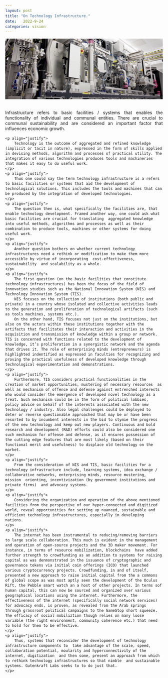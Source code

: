 ```yaml
---
layout: post
title: "On Technology Infrastructure."
date:   2022-9-24
categories: vision
---
```


<section>
	<img id ="responsive-img" src="/img/semicductor_assembly_line_pix9.PNG" alt="Robotic arm and assembly line image">
</section><br>

<section class="container">
    <p align="justify">
        Infrastructure refers to basic facilities / systems that enables the functionality of individual and communal entities. There are crucial to communal sustainability and are considered an important factor that influences economic growth.
    </p>

    <p align="justify"> 
        Technology is the outcome of aggregated and refined knowledge (implicit or tacit in nature), expressed in the form of skills applied in devising methods, algorithm and processes of practical utility. The integration of various technologies produces tools and machineries that makes it easy to do useful work.
    </p>
    <p align="justify"> 
        Thus one could say the term technology infrastructure is a refers to basic facilities or systems that aid the development of technological solutions. This includes the tools and machines that can be produced by the integration of developed technologies.
    </p>
    <p align="justify"> 
        The question then is, what specifically the facilities are, that enable technology development. Framed another way, one could ask what basic facilities are crucial for translating  aggregated knowledge into useful methods, algorithms and processes as well as their combination to produce tools, machines or other systems for doing useful work.
    </p>
    <p align="justify"> 
        Another question bothers on whether current technology infrastructures need a rethink or modification to make them more accessible by virtue of incorporating  cost-effectiveness, sustainability  and scalability as a whole.
    </p>
    <p align="justify"> 
        The first question (on the basic facilities that constitute technology infrastructures) has been the focus of the field of innovation studies such as the National Innovation System (NIS) and Technology Innovation System (TIS).
        NIS focuses on the collection of institutions (both public and private) in a country whose isolated and collective activities leads to the generation and proliferation of technological artifacts (such as tools machines, systems etc.). 
        On the other hand, TIS focuses not just on the institutions, but also on the actors within these institutions together with the artifacts that facilitates their interaction and activities in the acquisition and transmission of knowledge within a group or network. TIS is concerned with functions related to the development of knowledge, it’s proliferation in a synergistic network and the agenda that drives it. The role of enterprising minds (entrepreneurs) is highlighted indentified as expressed in faculties for recognizing and proving the practical usefulness of developed knowledge through technological experimentation and demonstrations.
    </p>
    <p align="justify"> 
        Furthermore, TIS considers practical functionalities in the creation of market opportunities, mustering of necessary resources  as well as mechanism of offence and defense against entrenched interests who would consider the emergence of developed novel technology as a treat. Such mechanism could be in the form of political lobbies, policy advice on behalf of the interests associated with the new technology / industry. Also legal challenges could be deployed to deter or reverse questionable approached that may be or have been resorted to by incumbent interests in the bid to stymie the progress of the new technology and keep out new players. Continuous and bold  research and development (R&D) efforts could also be considered one such mechanism for offense and defense, as it ensures possession of the cutting edge features that are most likely (based on their functional merit and usefulness) to displace old technology on the market.
    </p>
    <p align="justify"> 
        From the consideration of NIS and TIS, basic facilities for a technology infrastructure include, learning systems, idea exchange / collaborative networks, enterprising minds, resource mustering, mission  orienting, incentivization (by government institutions and private firms)  and advocacy systems.
    </p>
    <p align="justify"> 
        Considering the organization and operation of the above mentioned  facilities from the perspective of our hyper-connected and digitized world, reveal opportunities for setting up nuanced, sustainable and efficient technology infrastructures, especially in developing nations.
    </p>
    <p align="justify">   
        The internet has been instrumental to reducing/removing barriers to large scale collaboration. This much is evident in the management and operation of open-source projects and the 3D maker movement. For instance, in terms of resource mobilization, blockchains  have added further strength to crowdfunding as an addition to systems for raising capital as was denmonstrated in the issuance of cryptographic and governance tokens via initial coin offerings (ICO) that launched various cryptocurrency projects. Crowdfunding, in and of itself, presented a new approach to raise initial capital from the a commons of global scope as was most aptly seen the development of the Oculus Rift, the Pebble smart watch an a host of other projects. In terms sof human capital, this can now be sourced and organized over various geographical locations using the internet. Furthermore, the effectiveness of the internet (specifically social network services) for advocacy ends, is proven, as revealed from the Arab springs through grassroot political campaigns to the GameStop short squeeze. The efficacy of social mobiliztion though relies on many loose variable (the right environment, community coherence etc.) that need to hold for them to be effective.
    </p>
    <p align="justify">  
        Thus, systems that reconsider the development of technology infrastructure components to  take advantage of the scale, speed, collaboration potential, moularity and hyperconnectivity of the internet, digitization  and then some, present an approach from which to rethink technology infrastructures so that nimble  and sustainable systems. Gutenkraft Labs seeks to to do just that.
    </p>
<section>